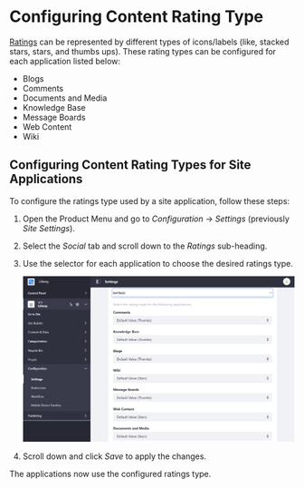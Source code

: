 # Configuring Content Rating Type

[Ratings](../../../collaboration-and-social/social-tools/user-guide/using-the-ratings-system.md) can be represented by different types of icons/labels (like, stacked stars, stars, and thumbs ups). These rating types can be configured for each application listed below:

* Blogs
* Comments
* Documents and Media
* Knowledge Base
* Message Boards
* Web Content
* Wiki

## Configuring Content Rating Types for Site Applications

To configure the ratings type used by a site application, follow these steps:

1. Open the Product Menu and go to *Configuration* &rarr; *Settings* (previously *Site Settings*).
1. Select the *Social* tab and scroll down to the *Ratings* sub-heading.
1. Use the selector for each application to choose the desired ratings type.

    ![You can set the ratings type for several applications from the Site's Social settings.](./configuring-content-ratings-type/images/01.png)

1. Scroll down and click *Save* to apply the changes.

The applications now use the configured ratings type.
